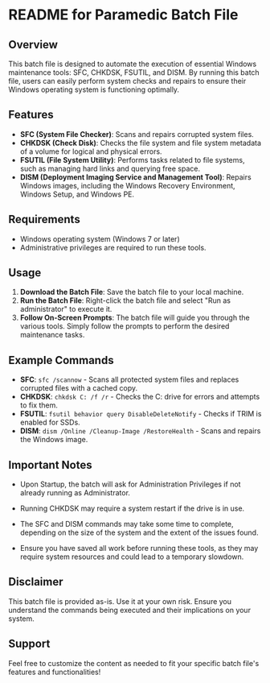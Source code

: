 
# README for Paramedic Batch File

## Overview

This batch file is designed to automate the execution of essential Windows maintenance tools: SFC, CHKDSK, FSUTIL, and DISM. By running this batch file, users can easily perform system checks and repairs to ensure their Windows operating system is functioning optimally.

## Features

- **SFC (System File Checker)**: Scans and repairs corrupted system files.
- **CHKDSK (Check Disk)**: Checks the file system and file system metadata of a volume for logical and physical errors.
- **FSUTIL (File System Utility)**: Performs tasks related to file systems, such as managing hard links and querying free space.
- **DISM (Deployment Imaging Service and Management Tool)**: Repairs Windows images, including the Windows Recovery Environment, Windows Setup, and Windows PE.

## Requirements

- Windows operating system (Windows 7 or later)
- Administrative privileges are required to run these tools.

## Usage

1. **Download the Batch File**: Save the batch file to your local machine.
2. **Run the Batch File**: Right-click the batch file and select "Run as administrator" to execute it.
3. **Follow On-Screen Prompts**: The batch file will guide you through the various tools. Simply follow the prompts to perform the desired maintenance tasks.

## Example Commands

- **SFC**: `sfc /scannow` - Scans all protected system files and replaces corrupted files with a cached copy.
- **CHKDSK**: `chkdsk C: /f /r` - Checks the C: drive for errors and attempts to fix them.
- **FSUTIL**: `fsutil behavior query DisableDeleteNotify` - Checks if TRIM is enabled for SSDs.
- **DISM**: `dism /Online /Cleanup-Image /RestoreHealth` - Scans and repairs the Windows image.

## Important Notes
- Upon Startup, the batch will ask for Administration Privileges if not already running as Administrator.
  
- Running CHKDSK may require a system restart if the drive is in use.
- The SFC and DISM commands may take some time to complete, depending on the size of the system and the extent of the issues found.
- Ensure you have saved all work before running these tools, as they may require system resources and could lead to a temporary slowdown.

## Disclaimer

This batch file is provided as-is. Use it at your own risk. Ensure you understand the commands being executed and their implications on your system.

## Support

Feel free to customize the content as needed to fit your specific batch file's features and functionalities!

